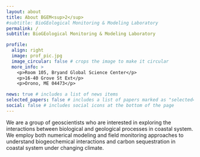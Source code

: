 ```yaml
---
layout: about
title: About BGEM<sup>2</sup>
#subtitle: BioGEological Monitoring & Modeling Laboratory
permalink: /
subtitle: BioGEological Monitoring & Modeling Laboratory

profile:
  align: right
  image: prof_pic.jpg
  image_circular: false # crops the image to make it circular
  more_info: >
    <p>Room 105, Bryand Global Science Center</p>
    <p>16-40 Grove St Ext</p>
    <p>Orono, ME 04473</p>

news: true # includes a list of news items
selected_papers: false # includes a list of papers marked as "selected={true}"
social: false # includes social icons at the bottom of the page
---
```

We are a group of geoscientists who are interested in exploring the interactions between biological and geological processes in coastal system. We employ both numerical modeling and field monitoring approaches to understand biogeochemical interactions and carbon sequestration in coastal system under changing climate. 
